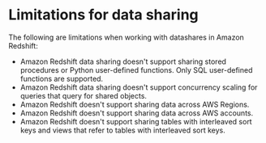 # Limitations for data sharing<a name="limitations-datashare"></a>

The following are limitations when working with datashares in Amazon Redshift:
+ Amazon Redshift data sharing doesn't support sharing stored procedures or Python user\-defined functions\. Only SQL user\-defined functions are supported\.
+ Amazon Redshift data sharing doesn't support concurrency scaling for queries that query for shared objects\.
+ Amazon Redshift doesn't support sharing data across AWS Regions\.
+ Amazon Redshift doesn't support sharing data across AWS accounts\.
+ Amazon Redshift doesn't support sharing tables with interleaved sort keys and views that refer to tables with interleaved sort keys\.